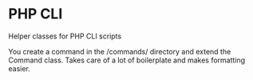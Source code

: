 # PHP CLI
Helper classes for PHP CLI scripts

You create a command in the /commands/ directory and extend the Command class. Takes care of a lot of boilerplate and makes formatting easier.
